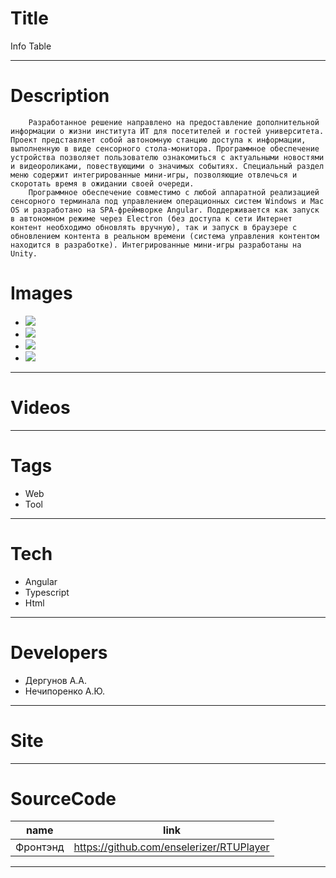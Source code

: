 # Title
Info Table

---

# Description

        Разработанное решение направлено на предоставление дополнительной информации о жизни института ИТ для посетителей и гостей университета. Проект представляет собой автономную станцию доступа к информации, выполненную в виде сенсорного стола-монитора. Программное обеспечение устройства позволяет пользователю ознакомиться с актуальными новостями и видеороликами, повествующими о значимых событиях. Специальный раздел меню содержит интегрированные мини-игры, позволяющие отвлечься и скоротать время в ожидании своей очереди.
        Программное обеспечение совместимо с любой аппаратной реализацией сенсорного терминала под управлением операционных систем Windows и Mac OS и разработано на SPA-фреймворке Angular. Поддерживается как запуск в автономном режиме через Electron (без доступа к сети Интернет контент необходимо обновлять вручную), так и запуск в браузере с обновлением контента в реальном времени (система управления контентом находится в разработке). Интегрированные мини-игры разработаны на Unity.
# Images
* ![](https://files.rtuitlab.ru/landing_src/touchscreen_table/1.png)
* ![](https://files.rtuitlab.ru/landing_src/touchscreen_table/2.png)
* ![](https://files.rtuitlab.ru/landing_src/touchscreen_table/3.png)
* ![](https://files.rtuitlab.ru/landing_src/touchscreen_table/4.png)
---

# Videos
---

# Tags
* Web
* Tool
---
# Tech
* Angular
* Typescript
* Html

---
# Developers
* Дергунов А.А.
* Нечипоренко А.Ю.
---
# Site
---
# SourceCode
| name                         | link                                      |
| ---------------------------- | ----------------------------------------- |
| Фронтэнд                 | https://github.com/enselerizer/RTUPlayer        |
---
